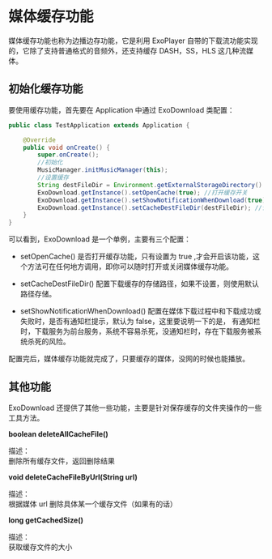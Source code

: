 # 媒体缓存功能

媒体缓存功能也称为边播边存功能，它是利用 ExoPlayer 自带的下载流功能实现的，它除了支持普通格式的音频外，还支持缓存
DASH，SS，HLS 这几种流媒体。

## 初始化缓存功能

要使用缓存功能，首先要在 Application 中通过 ExoDownload 类配置：

```java
public class TestApplication extends Application {

    @Override
    public void onCreate() {
        super.onCreate();
        //初始化
        MusicManager.initMusicManager(this);
        //设置缓存
        String destFileDir = Environment.getExternalStorageDirectory().getAbsolutePath() + "/ExoCacheDir";
        ExoDownload.getInstance().setOpenCache(true); //打开缓存开关
        ExoDownload.getInstance().setShowNotificationWhenDownload(true);
        ExoDownload.getInstance().setCacheDestFileDir(destFileDir); //设置缓存文件夹
    }
}
```

可以看到，ExoDownload 是一个单例，主要有三个配置：  

- setOpenCache() 是否打开缓存功能，只有设置为 true ,才会开启该功能，这个方法可在任何地方调用，即你可以随时打开或关闭媒体缓存功能。

- setCacheDestFileDir() 配置下载缓存的存储路径，如果不设置，则使用默认路径存储。

- setShowNotificationWhenDownload() 配置在媒体下载过程中和下载成功或失败时，是否有通知栏提示，默认为 false，这里要说明一下的是，
有通知栏时，下载服务为前台服务，系统不容易杀死，没通知栏时，存在下载服务被系统杀死的风险。

配置完后，媒体缓存功能就完成了，只要缓存的媒体，没网的时候也能播放。

## 其他功能

ExoDownload 还提供了其他一些功能，主要是针对保存缓存的文件夹操作的一些工具方法。

**boolean deleteAllCacheFile()**  

描述：  
删除所有缓存文件，返回删除结果

**void deleteCacheFileByUrl(String url)**

描述：  
根据媒体 url 删除具体某一个缓存文件（如果有的话）

**long getCachedSize()**

描述：  
获取缓存文件的大小